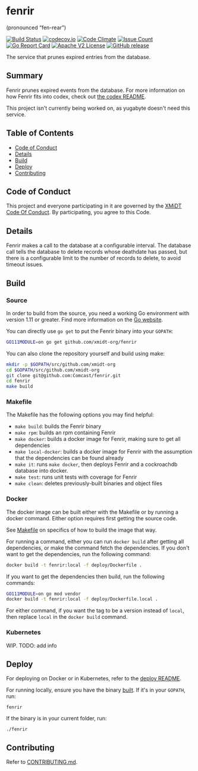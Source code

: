 # fenrir
(pronounced “fen-rear”)

[![Build Status](https://travis-ci.com/xmidt-org/fenrir.svg?branch=master)](https://travis-ci.com/xmidt-org/fenrir)
[![codecov.io](http://codecov.io/github/xmidt-org/fenrir/coverage.svg?branch=master)](http://codecov.io/github/xmidt-org/fenrir?branch=master)
[![Code Climate](https://codeclimate.com/github/xmidt-org/fenrir/badges/gpa.svg)](https://codeclimate.com/github/xmidt-org/fenrir)
[![Issue Count](https://codeclimate.com/github/xmidt-org/fenrir/badges/issue_count.svg)](https://codeclimate.com/github/xmidt-org/fenrir)
[![Go Report Card](https://goreportcard.com/badge/github.com/xmidt-org/fenrir)](https://goreportcard.com/report/github.com/xmidt-org/fenrir)
[![Apache V2 License](http://img.shields.io/badge/license-Apache%20V2-blue.svg)](https://github.com/xmidt-org/fenrir/blob/master/LICENSE)
[![GitHub release](https://img.shields.io/github/release/xmidt-org/fenrir.svg)](CHANGELOG.md)

The service that prunes expired entries from the database.

## Summary

Fenrir prunes expired events from the database. For more information on how 
Fenrir fits into codex, check out [the codex README](https://github.com/xmidt-org/codex-deploy).

This project isn't currently being worked on, as yugabyte doesn't need this service.

## Table of Contents

- [Code of Conduct](#code-of-conduct)
- [Details](#details)
- [Build](#build)
- [Deploy](#deploy)
- [Contributing](#contributing)

## Code of Conduct

This project and everyone participating in it are governed by the [XMiDT Code Of Conduct](https://xmidt.io/code_of_conduct/). 
By participating, you agree to this Code.

## Details

Fenrir makes a call to the database at a configurable interval.  The database 
call tells the database to delete records whose deathdate has passed, but there 
is a configurable limit to the number of records to delete, to avoid timeout 
issues.

## Build

### Source

In order to build from the source, you need a working Go environment with 
version 1.11 or greater. Find more information on the [Go website](https://golang.org/doc/install).

You can directly use `go get` to put the Fenrir binary into your `GOPATH`:
```bash
GO111MODULE=on go get github.com/xmidt-org/fenrir
```

You can also clone the repository yourself and build using make:

```bash
mkdir -p $GOPATH/src/github.com/xmidt-org
cd $GOPATH/src/github.com/xmidt-org
git clone git@github.com:Comcast/fenrir.git
cd fenrir
make build
```

### Makefile

The Makefile has the following options you may find helpful:
* `make build`: builds the Fenrir binary
* `make rpm`: builds an rpm containing Fenrir
* `make docker`: builds a docker image for Fenrir, making sure to get all 
   dependencies
* `make local-docker`: builds a docker image for Fenrir with the assumption
   that the dependencies can be found already
* `make it`: runs `make docker`, then deploys Fenrir and a cockroachdb 
   database into docker.
* `make test`: runs unit tests with coverage for Fenrir
* `make clean`: deletes previously-built binaries and object files

### Docker

The docker image can be built either with the Makefile or by running a docker 
command.  Either option requires first getting the source code.

See [Makefile](#Makefile) on specifics of how to build the image that way.

For running a command, either you can run `docker build` after getting all 
dependencies, or make the command fetch the dependencies.  If you don't want to 
get the dependencies, run the following command:
```bash
docker build -t fenrir:local -f deploy/Dockerfile .
```
If you want to get the dependencies then build, run the following commands:
```bash
GO111MODULE=on go mod vendor
docker build -t fenrir:local -f deploy/Dockerfile.local .
```

For either command, if you want the tag to be a version instead of `local`, 
then replace `local` in the `docker build` command.

### Kubernetes

WIP. TODO: add info

## Deploy

For deploying on Docker or in Kubernetes, refer to the [deploy README](https://github.com/xmidt-org/codex-deploy/tree/master/deploy/README.md).

For running locally, ensure you have the binary [built](#Source).  If it's in 
your `GOPATH`, run:
```
fenrir
```
If the binary is in your current folder, run:
```
./fenrir
```

## Contributing

Refer to [CONTRIBUTING.md](CONTRIBUTING.md).
